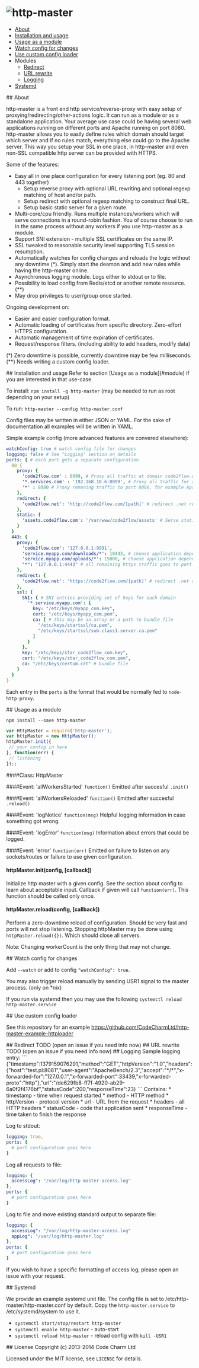 ![http-master](https://raw.github.com/CodeCharmLtd/http-master/master/assets/http-master.png)
===============

* [About](#about)
* [Installation and usage](#installandusage)
* [Usage as a module](#installandusage)
* [Watch config for changes](#watchconfig)
* [Use custom config loader](#configloader)
* Modules
  * [Redirect](#redirect)
  * [URL rewrite](#urlrewrite)
  * [Logging](#logging)
* [Systemd](#systemd)

<a name="about" />
## About

http-master is a front end http service/reverse-proxy with easy setup of proxying/redirecting/other-actions logic.
It can run as a module or as a standalone application. Your average use case could be having several web applications running on different ports and Apache running on port 8080. http-master allows you to easily define rules which domain should target which server and if no rules match, everything else could go to the Apache server. This way you setup your SSL in one place, in http-master and even non-SSL compatible http server can be provided with HTTPS.

Some of the features:
* Easy all in one place configuration for every listening port (eg. 80 and 443 together)
  * Setup reverse proxy with optional URL rewriting and optional regexp matching of host and/or path.
  * Setup redirect with optional regexp matching to construct final URL.
  * Setup basic static server for a given route.
* Multi-core/cpu friendly. Runs multiple instances/workers which will serve connections in a round-robin fashion. You of course choose to run in the same process without any workers if you use http-master as a module.
* Support SNI extension - multiple SSL certificates on the same IP.
* SSL tweaked to reasonable security level supporting TLS session resumption.
* Automatically watches for config changes and reloads the logic without any downtime (\*). Simply start the deamon and add new rules while having the http-master online.
* Asynchronous logging module. Logs either to stdout or to file.
* Possibility to load config from Redis/etcd or another remote resource. (\*\*)
* May drop privileges to user/group once started.

Ongoing development on:
* Easier and easier configuration format.
* Automatic loading of certificates from specific directory. Zero-effort HTTPS configuration.
* Automatic management of time expiration of certificates.
* Request/response filters. (including ability to add headers, modify data)


(\*) Zero downtime is possible, currently downtime may be few milliseconds.
(\*\*) Needs writing a custom config loader.


<a name="installandusage"/>
## Installation and usage
Refer to section [Usage as a module](#module) if you are interested in that use-case.

To install:
`npm install -g http-master` (may be needed to run as root depending on your setup)

To run: `http-master --config http-master.conf`

Config files may be written in either JSON or YAML. For the sake of documentation all examples will be written in YAML.

Simple example config (more advanced features are convered elsewhere):

```YAML
watchConfig: true # watch config file for changes
logging: false # See "Logging" section on details
ports: { # each port gets a separate configuration
  80 {
    proxy: {
      'code2flow.com' : 8099, # Proxy all traffic at domain code2flow.com to port 8099
      '*.services.com' : '192.168.10.6:8099', # Proxy all traffic for any subdomains of services.com to IP 192.168.10.6 and port 8099
      '*' : 8080 # Proxy remaning traffic to port 8080, for example Apache could run there
    },
    redirect: {
      'code2flow.net': 'http://code2flow.com/[path]' # redirect .net requests to .com
    },
    static: {
      'assets.code2flow.com': '/var/www/code2flow/assets' # Serve static files from specific directory
    }
  }
  443: {
    proxy: {
      'code2flow.com': '127.0.0.1:9991',
      'service.myapp.com/downloads/*': 10443, # choose application depending on path
      'service.myapp.com/uploads/*': 15000, # choose application depending on path
      "*": "127.0.0.1:4443" # all remaining https traffic goes to port 4443
    },
    redirect: {
      'code2flow.net': 'https://code2flow.com/[path]' # redirect .net requests to .com
    },
    ssl: {
      SNI: { # SNI entries providing set of keys for each domain
        '*.service.myapp.com': {
          key: "/etc/keys/myapp_com.key",
          cert: "/etc/keys/myapp_com.pem",
          ca: [ # this may be an array or a path to bundle file
            "/etc/keys/startssl/ca.pem",
            "/etc/keys/startssl/sub.class1.server.ca.pem"
          ]
        }
      },
      key: "/etc/keys/star_code2flow_com.key",
      cert: "/etc/keys/star_code2flow_com.pem",
      ca: "/etc/keys/certum.crt" # bundle file
    }
  }
}
```

Each entry in the `ports` is the format that would be normally fed to `node-http-proxy`.

<a name="module"/>
## Usage as a module

```
npm install --save http-master
```
```JavaScript
var HttpMaster = require('http-master');
var httpMaster = new HttpMaster();
httpMaster.init({
 // your config in here
}, function(err) {
 // listening
});;
```
####Class: HttpMaster

####Event: 'allWorkersStarted'
`function()`
Emitted after succesful `.init()`

####Event: 'allWorkersReloaded'
`function()`
Emitted after succesful `.reload()`

####Event: 'logNotice'
`function(msg)`
Helpful logging information in case something got wrong.

####Event: 'logError'
`function(msg)`
Information about errors that could be logged.

####Event: 'error'
`function(err)`
Emitted on failure to listen on any sockets/routes or failure to use given configuration.

#### httpMaster.init(config, [callback])
Initialize http master with a given config. See the section about config to learn about acceptable input.
Callback if given will call `function(err)`. This function should be called only once.

#### httpMaster.reload(config, [callback])
Perform a zero-downtime reload of configuration. Should be very fast and ports will not stop listening.
Stopping httpMaster may be done using `httpMaster.reload({})`. Which should close all servers.

Note: Changing workerCount is the only thing that may not change.


<a name="watchconfig"/>
## Watch config for changes

Add `--watch` or add to config `"watchConfig": true`.

You may also trigger reload manually by sending USR1 signal to the master process. (only on *nix)

If you run via systemd then you may use the following `systemctl reload http-master.service`


<a name="configloader"/>
## Use custom config loader

See this repository for an example https://github.com/CodeCharmLtd/http-master-example-httploader

<a name="redirect"/>
## Redirect
TODO (open an issue if you need info now)

<a name="urlrewrite"/>
## URL rewrite
TODO (open an issue if you need info now)

<a name="logging"/>
## Logging
Sample logging entry:
```
{"timestamp":1379159076291,"method":"GET","httpVersion":"1.0","headers":{"host":"test.pl:8081","user-agent":"ApacheBench/2.3","accept":"*/*","x-forwarded-for":"127.0.0.1","x-forwarded-port":33439,"x-forwarded-proto":"http"},"url":"/de629fb8-ff7f-4920-ab29-6a0f2f4176bf","statusCode":200,"responseTime":23}
```
Contains:
* timestamp - time when request started
* method - HTTP method
* httpVersion - protocol version
* url - URL from the request
* headers - all HTTP headers
* statusCode - code that application sent
* responseTime - time taken to finish the response

Log to stdout:
```YAML
logging: true,
ports: {
  # port configuration goes here
}

```

Log all requests to file:
```YAML
logging: {
  accessLog": "/var/log/http-master-access.log"
},
ports: {
  # port configuration goes here
}
```

Log to file and move existing standard output to separate file:
```YAML
logging: {
  accessLog": "/var/log/http-master-access.log"
  appLog": "/var/log/http-master.log"
},
ports: {
  # port configuration goes here
}
```

If you wish to have a specific formatting of access log, please open an issue with your request.

<a name="systemd"/>
## Systemd

We provide an example systemd unit file. The config file is set to /etc/http-master/http-master.conf by default. Copy the `http-master.service` to /etc/systemd/system to use it.

* `systemctl start/stop/restart http-master`
* `systemctl enable http-master` - auto-start
* `systemctl reload http-master` - reload config with `kill -USR1`

<a name="license"/>
## License
Copyright (c) 2013-2014 Code Charm Ltd

Licensed under the MIT license, see `LICENSE` for details.
